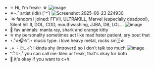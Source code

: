 - ✧ Hi, I'm freak-  ☆
![image](https://github.com/user-attachments/assets/16a66d9f-028a-4501-a0e2-4656e2582efd)
- ✶⋆.˚ artist (idk) (*´꒳`*) 
![Screenshot 2025-06-23 224930](https://github.com/user-attachments/assets/2d13498a-16ca-473b-bb1a-854503ed8944)
- ִ ࣪𖤐 fandom i joined: FFVII, ULTRAKILL, Marvel (especially deadpool), Silent hill II, DOL, COD, mouthwashing, JJBA, DB, LOL...
![image](https://github.com/user-attachments/assets/24dbe6a1-2547-4329-bbf8-bf68cce58f2b)
- 💞️ fav animals: manta ray, shark and orange kitty
- ✮ my personality sometimes act like mad hater patient, sry bout that
- ⋆.˚✮🎧✮˚.⋆ music type: i love heavy metal, rocks sm -͟͟͞☆
- .𖥔 ݁ ˖ִ ࣪⚝₊ ⊹˚: i kinda shy (introvert) so i don't talk too much
![image](https://github.com/user-attachments/assets/cd0b1ca2-591f-4f8a-b921-de05709ac654)
-  *ੈ✩‧₊˚ you can call me: klen or freak, that's okay for both
- 🧷 it's okay if you want to c+h  
<!---
K1ent/K1ent is a ✨ special ✨ repository because its `README.md` (this file) appears on your GitHub profile.
You can click the Preview link to take a look at your changes.
--->
